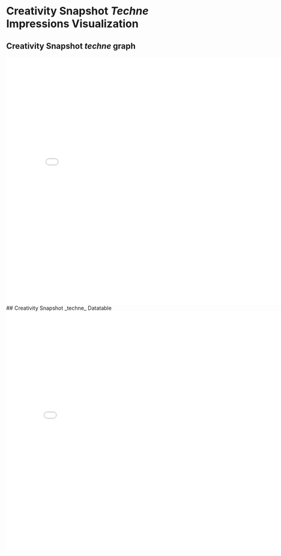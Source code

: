 # Creativity Snapshot _Techne_ Impressions Visualization
## Creativity Snapshot _techne_ graph
<iframe src="visualizations/creativity_visualization.html"
    sandbox="allow-same-origin allow-scripts"
    width="810"
    height="660"
    scrolling="yes"
    seamless="seamless"
    frameborder="0">
</iframe>
## Creativity Snapshot _techne_ Datatable
<iframe src="visualizations/creativity_datatable.html"
    sandbox="allow-same-origin allow-scripts"
    width="800"
    height="640"
    scrolling="yes"
    seamless="seamless"
    frameborder="0">
</iframe>
